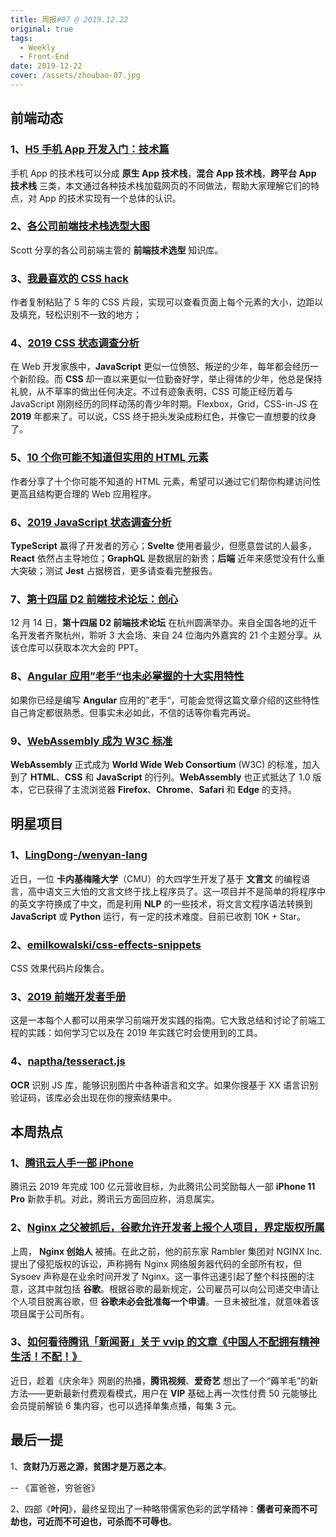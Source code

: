 ```yaml
---
title: 周报#07 @ 2019.12.22
original: true
tags:
  - Weekly
  - Front-End
date: 2019-12-22
cover: /assets/zhoubao-07.jpg
---
```


## 前端动态

### 1、[H5 手机 App 开发入门：技术篇](http://www.ruanyifeng.com/blog/2019/12/mobile-app-technology-stack.html)

手机 App 的技术栈可以分成 **原生 App 技术栈**，**混合 App 技术栈**，**跨平台 App 技术栈** 三类，本文通过各种技术栈加载网页的不同做法，帮助大家理解它们的特点，对 App 的技术实现有一个总体的认识。

### 2、[各公司前端技术栈选型大图](https://www.yuque.com/5000tl/stack/team)

Scott 分享的各公司前端主管的 **前端技术选型** 知识库。

### 3、[我最喜欢的 CSS hack](https://dev.to/gajus/my-favorite-css-hack-32g3)

作者复制粘贴了 5 年的 CSS 片段，实现可以查看页面上每个元素的大小，边距以及填充，轻松识别不一致的地方；

### 4、[2019 CSS 状态调查分析](https://2019.stateofcss.com/)

在 Web 开发家族中，**JavaScript** 更似一位愤怒、叛逆的少年，每年都会经历一个新阶段。而 **CSS** 却一直以来更似一位勤奋好学，举止得体的少年，他总是保持礼貌，从不草率的做出任何决定。不过有迹象表明，CSS 可能正经历着与 JavaScript 刚刚经历的同样动荡的青少年时期。Flexbox，Grid，CSS-in-JS 在 **2019** 年都来了。可以说，CSS 终于把头发染成粉红色，并像它一直想要的纹身了。

### 5、[10 个你可能不知道但实用的 HTML 元素](https://dev.to/emmawedekind/10-html-element-you-didnt-know-you-needed-3jo4)

作者分享了十个你可能不知道的 HTML 元素，希望可以通过它们帮你构建访问性更高且结构更合理的 Web 应用程序。

### 6、[2019 JavaScript 状态调查分析](https://2019.stateofjs.com/)

**TypeScript** 赢得了开发者的芳心；**Svelte** 使用者最少，但愿意尝试的人最多，**React** 依然占主导地位；**GraphQL** 是数据层的新贵；**后端** 近年来感觉没有什么重大突破；测试 **Jest** 占据榜首，更多请查看完整报告。

### 7、[第十四届 D2 前端技术论坛：创心](https://github.com/d2forum/14th)

12 月 14 日，**第十四届 D2 前端技术论坛** 在杭州圆满举办。来自全国各地的近千名开发者齐聚杭州，聆听 3 大会场、来自 24 位海内外嘉宾的 21 个主题分享。从该仓库可以获取本次大会的 PPT。

### 8、[Angular 应用”老手“也未必掌握的十大实用特性](https://www.infoq.cn/article/psaW3g989IC17RxCfkww)

如果你已经是编写 **Angular** 应用的”老手“，可能会觉得这篇文章介绍的这些特性自己肯定都很熟悉。但事实未必如此，不信的话等你看完再说。

### 9、[WebAssembly 成为 W3C 标准](https://www.w3.org/2019/12/pressrelease-wasm-rec.html.zh)

**WebAssembly** 正式成为 **World Wide Web Consortium** (W3C) 的标准，加入到了 **HTML**、**CSS** 和 **JavaScript** 的行列。**WebAssembly** 也正式抵达了 1.0 版本，它已获得了主流浏览器 **Firefox**、**Chrome**、**Safari** 和 **Edge** 的支持。

## 明星项目

### 1、[LingDong-/wenyan-lang](https://github.com/LingDong-/wenyan-lang)

近日，一位 **卡内基梅隆大学**（CMU）的大四学生开发了基于 **文言文** 的编程语言，高中语文三大怕的文言文终于找上程序员了。这一项目并不是简单的将程序中的英文字符换成了中文，而是利用 **NLP** 的一些技术，将文言文程序语法转换到 **JavaScript** 或 **Python** 运行，有一定的技术难度。目前已收割 10K + Star。

### 2、[emilkowalski/css-effects-snippets](https://github.com/emilkowalski/css-effects-snippets)

CSS 效果代码片段集合。

### 3、[2019 前端开发者手册](https://www.yuque.com/ysfe/ykx/fedhb)

这是一本每个人都可以用来学习前端开发实践的指南。它大致总结和讨论了前端工程的实践：如何学习它以及在 2019 年实践它时会使用到的工具。

### 4、[naptha/tesseract.js](https://tesseract.projectnaptha.com/)

**OCR** 识别 JS 库，能够识别图片中各种语言和文字。如果你搜基于 XX 语言识别验证码，该库必会出现在你的搜索结果中。

## 本周热点

### 1、[腾讯云人手一部 iPhone](https://tech.sina.com.cn/i/2019-12-19/doc-iihnzahi8600510.shtml)

腾讯云 2019 年完成 100 亿元营收目标，为此腾讯公司奖励每人一部 **iPhone 11 Pro** 新款手机。对此，腾讯云方面回应称，消息属实。

### 2、[Nginx 之父被抓后，谷歌允许开发者上报个人项目，界定版权所属](https://www.infoq.cn/article/9hqxK6TGEfjBayEH24OZ)

上周， **Nginx 创始人** 被捕。在此之前，他的前东家 Rambler 集团对 NGINX Inc. 提出了侵犯版权的诉讼，声称拥有 Nginx 网络服务器代码的全部所有权，但 Sysoev 声称是在业余时间开发了 Nginx。这一事件迅速引起了整个科技圈的注意，这其中就包括 **谷歌**。根据谷歌的最新规定，公司雇员可以向公司递交申请让个人项目脱离谷歌，但 **谷歌未必会批准每一个申请**。一旦未被批准，就意味着该项目属于公司所有。

### 3、[如何看待腾讯「新闻哥」关于 vvip 的文章《中国人不配拥有精神生活！不配！》](https://www.zhihu.com/question/361903076/answer/945493978)

近日，趁着《庆余年》网剧的热播，**腾讯视频**、**爱奇艺** 想出了一个“薅羊毛”的新方法——更新最新付费观看模式，用户在 **VIP** 基础上再一次性付费 50 元能够比会员提前解锁 6 集内容，也可以选择单集点播，每集 3 元。

## 最后一提

1、**贪财乃万恶之源，贫困才是万恶之本**。

-- 《富爸爸，穷爸爸》

2、四部《**叶问**》，最终呈现出了一种略带儒家色彩的武学精神：**儒者可亲而不可劫也，可近而不可迫也，可杀而不可辱也**。
